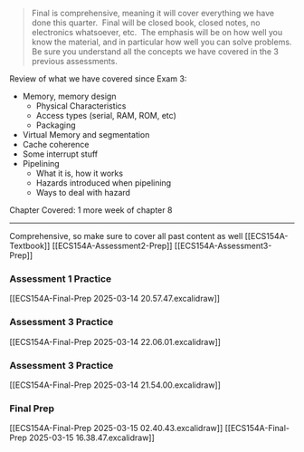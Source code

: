 > Final is comprehensive, meaning it will cover everything we have done this quarter. 
> Final will be closed book, closed notes, no electronics whatsoever, etc.  The emphasis will be on how well you know the material, and in particular how well you can solve problems.  Be sure you understand all the concepts we have covered in the 3 previous assessments.

Review of what we have covered since Exam 3: 
- Memory, memory design
	- Physical Characteristics
	- Access types (serial, RAM, ROM, etc)
	- Packaging
- Virtual Memory and segmentation
- Cache coherence
- Some interrupt stuff
- Pipelining
	- What it is, how it works
	- Hazards introduced when pipelining
	- Ways to deal with hazard

Chapter Covered: 1 more week of chapter 8

---

Comprehensive, so make sure to cover all past content as well
[[ECS154A-Textbook]]
[[ECS154A-Assessment2-Prep]]
[[ECS154A-Assessment3-Prep]]


### Assessment 1 Practice
[[ECS154A-Final-Prep 2025-03-14 20.57.47.excalidraw]]

### Assessment 3 Practice
[[ECS154A-Final-Prep 2025-03-14 22.06.01.excalidraw]]

### Assessment 3 Practice
[[ECS154A-Final-Prep 2025-03-14 21.54.00.excalidraw]]

### Final Prep
[[ECS154A-Final-Prep 2025-03-15 02.40.43.excalidraw]]
[[ECS154A-Final-Prep 2025-03-15 16.38.47.excalidraw]]